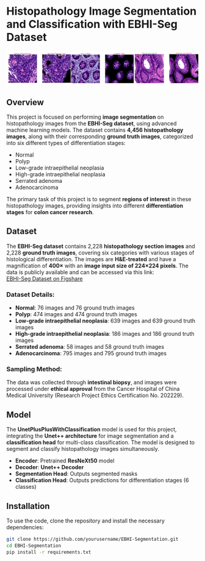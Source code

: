 # Histopathology Image Segmentation and Classification with EBHI-Seg Dataset

![Outcome](ebhi_visualization.png)

## Overview

This project is focused on performing **image segmentation** on histopathology images from the **EBHI-Seg dataset**, using advanced machine learning models. The dataset contains **4,456 histopathology images**, along with their corresponding **ground truth images**, categorized into six different types of differentiation stages:  
- Normal  
- Polyp  
- Low-grade intraepithelial neoplasia  
- High-grade intraepithelial neoplasia  
- Serrated adenoma  
- Adenocarcinoma  

The primary task of this project is to segment **regions of interest** in these histopathology images, providing insights into different **differentiation stages** for **colon cancer research**.

## Dataset

The **EBHI-Seg dataset** contains 2,228 **histopathology section images** and 2,228 **ground truth images**, covering six categories with various stages of histological differentiation. The images are **H&E-treated** and have a magnification of **400×** with an **image input size of 224×224 pixels**. The data is publicly available and can be accessed via this link:  
[EBHI-Seg Dataset on Figshare](https://figshare.com/articles/dataset/EBHI-SEG/21540159/1)

### Dataset Details:
- **Normal**: 76 images and 76 ground truth images
- **Polyp**: 474 images and 474 ground truth images
- **Low-grade intraepithelial neoplasia**: 639 images and 639 ground truth images
- **High-grade intraepithelial neoplasia**: 186 images and 186 ground truth images
- **Serrated adenoma**: 58 images and 58 ground truth images
- **Adenocarcinoma**: 795 images and 795 ground truth images

### Sampling Method:
The data was collected through **intestinal biopsy**, and images were processed under **ethical approval** from the Cancer Hospital of China Medical University (Research Project Ethics Certification No. 202229).

## Model

The **UnetPlusPlusWithClassification** model is used for this project, integrating the **Unet++ architecture** for image segmentation and a **classification head** for multi-class classification. The model is designed to segment and classify histopathology images simultaneously. 

- **Encoder**: Pretrained **ResNeXt50** model  
- **Decoder**: **Unet++ Decoder**  
- **Segmentation Head**: Outputs segmented masks  
- **Classification Head**: Outputs predictions for differentiation stages (6 classes)  

## Installation

To use the code, clone the repository and install the necessary dependencies:

```bash
git clone https://github.com/yourusername/EBHI-Segmentation.git
cd EBHI-Segmentation
pip install -r requirements.txt

